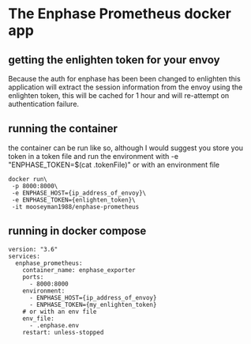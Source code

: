 # The Enphase Prometheus docker app

## getting the enlighten token for your envoy

Because the auth for enphase has been been changed to enlighten
this application will extract the session information from the envoy using the enlighten token,
this will be cached for 1 hour and will re-attempt on authentication failure.

## running the container

the container can be run like so, although I would suggest you store you token in a token file and
run the environment with -e "ENPHASE_TOKEN=$(cat .tokenFile)" or with an environment file

```
docker run\
 -p 8000:8000\
 -e ENPHASE_HOST={ip_address_of_envoy}\
 -e ENPHASE_TOKEN={enlighten_token}\
 -it mooseyman1988/enphase-prometheus
```

## running in docker compose

```
version: "3.6"
services:
  enphase_prometheus:
    container_name: enphase_exporter
    ports:
      - 8000:8000
    environment:
      - ENPHASE_HOST={ip_address_of_envoy}
      - ENPHASE_TOKEN={my_enlighten_token}
    # or with an env file
    env_file:
      - .enphase.env
    restart: unless-stopped
```


